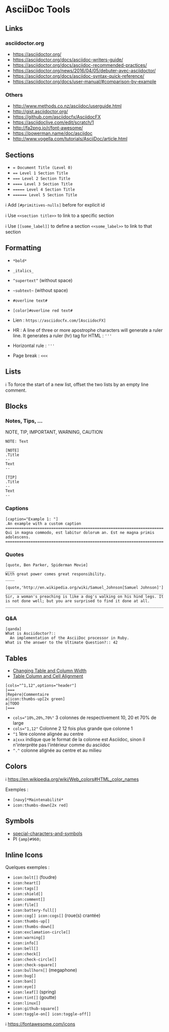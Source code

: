 # AsciiDoc Tools

## Links

### asciidoctor.org

* <https://asciidoctor.org/>
* <https://asciidoctor.org/docs/asciidoc-writers-guide/>
* <https://asciidoctor.org/docs/asciidoc-recommended-practices/>
* <https://asciidoctor.org/news/2016/04/05/debuter-avec-asciidoctor/>
* <https://asciidoctor.org/docs/asciidoc-syntax-quick-reference/>
* <https://asciidoctor.org/docs/user-manual/#comparison-by-example>

### Others

* <http://www.methods.co.nz/asciidoc/userguide.html>
* <http://gist.asciidoctor.org/>
* <https://github.com/asciidocfx/AsciidocFX>
* <https://asciidoclive.com/edit/scratch/1>
* <http://fa2png.io/r/font-awesome/>
* <https://powerman.name/doc/asciidoc>
* <http://www.vogella.com/tutorials/AsciiDoc/article.html>

## Sections

* `= Document Title (Level 0)`
* `== Level 1 Section Title`
* `=== Level 2 Section Title`
* `==== Level 3 Section Title`
* `===== Level 4 Section Title`
* `====== Level 5 Section Title`

:information_source: Add `[#primitives-nulls]` before for explicit id

:information_source: Use `<<section title>>` to link to a specific section

:information_source: Use `[[some_label]]` to define a section  `<<some_label>>` to link to that section

## Formatting

* `*bold*`
* `_italics_`
* `^supertext^` (without space)
* `~subtext~` (without space)
* `#overline text#`
* `[color]#overline red text#`
* Lien : `https://asciidocfx.com/[AsciidocFX]`
* HR : A line of three or more apostrophe characters will generate a ruler line. It generates a ruler (hr) tag for HTML : `'''`

* Horizontal rule : `'''`
* Page break : `<<<`

## Lists

:information_source: To force the start of a new list, offset the two lists by an empty line comment.

## Blocks

### Notes, Tips, ...

NOTE, TIP, IMPORTANT, WARNING, CAUTION

```adoc
NOTE: Text
```

```adoc
[NOTE]
.Title
--
Text
--
```

```adoc
[TIP]
.Title
--
Text
--
```

### Captions

```adoc
[caption="Example 1: "]
.An example with a custom caption
=====================================================================
Qui in magna commodo, est labitur dolorum an. Est ne magna primis
adolescens.
=====================================================================
```

### Quotes

```adoc
[quote, Ben Parker, Spiderman Movie]
____
With great power comes great responsibility.
____
```

```adoc
[quote,'http://en.wikipedia.org/wiki/Samuel_Johnson[Samuel Johnson]']
_____________________________________________________________________
Sir, a woman's preaching is like a dog's walking on his hind legs. It
is not done well; but you are surprised to find it done at all.
_____________________________________________________________________
```

### Q&A

```adoc
[qanda]
What is Asciidoctor?::
  An implementation of the AsciiDoc processor in Ruby.
What is the answer to the Ultimate Question?:: 42
```

## Tables

* [Changing Table and Column Width](http://mrhaki.blogspot.com/2014/11/awesome-asciidoctor-changing-table-and.html)
* [Table Column and Cell Alignment](http://mrhaki.blogspot.com/2014/11/awesome-asciidoctor-table-column-and.html)

```adoc
[cols="^1,12",options="header"]
|===
|Repère|Commentaire
a|icon:thumbs-up[2x green]
a|TODO
|===
```

* `cols="10%,20%,70%"` 3 colonnes de respectivement 10, 20 et 70% de large
* `cols="1,12"` Colonne 2 12 fois plus grande que colonne 1
* `^1` 1ère colonne alignée au centre
* `a|xxx` indique que le format de la colonne est Asciidoc, sinon il n'interprête pas l'intérieur comme du asciidoc
* `^.^` colonne alignée au centre et au milieu

## Colors

:information_source: <https://en.wikipedia.org/wiki/Web_colors#HTML_color_names>

Exemples :

* `[navy]*Maintenabilité*`
* `icon:thumbs-down[2x red]`

## Symbols

* [special-characters-and-symbols](https://docs.antora.org/antora/1.0/asciidoc/special-characters-and-symbols/)
* PI `{amp}#960;`

## Inline Icons

Quelques exemples :

* `icon:bolt[]` (foudre)
* `icon:heart[]`
* `icon:tags[]`
* `icon:shield[]`
* `icon:comment[]`
* `icon:file[]`
* `icon:battery-full[]`
* `icon:cog[] icon:cogs[]` (roue(s) crantée)
* `icon:thumbs-up[]`
* `icon:thumbs-down[]`
* `icon:exclamation-circle[]`
* `icon:warning[]`
* `icon:info[]`
* `icon:bell[]`
* `icon:check[]`
* `icon:check-circle[]`
* `icon:check-square[]`
* `icon:bullhorn[]` (megaphone)
* `icon:bug[]`
* `icon:ban[]`
* `icon:eye[]`
* `icon:leaf[]` (spring)
* `icon:tint[]` (goutte)
* `icon:linux[]`
* `icon:github-square[]`
* `icon:toggle-on[] icon:toggle-off[]`

:information_source: <https://fontawesome.com/icons>
